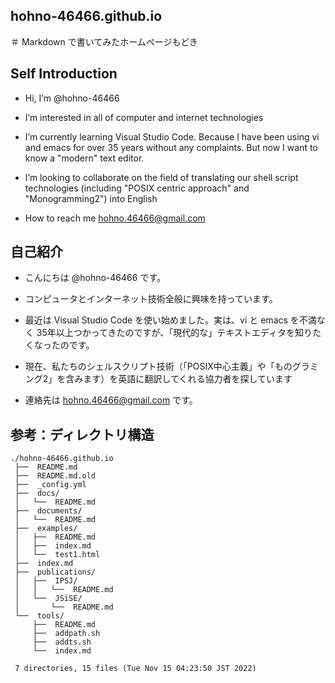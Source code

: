 ## hohno-46466.github.io

<!---
＃ Markdown で書いてみたホームページもどき（試作日：Wed Jun 30 22:15:05 JST 2021）

このページは Markdown 記法を用いて書いている。ファイル名は index.md
-->

＃ Markdown で書いてみたホームページもどき

## Self Introduction

- Hi, I’m @hohno-46466

- I’m interested in all of computer and internet technologies

- I’m currently learning Visual Studio Code. Because I have been using vi and emacs for over 35 years without any complaints. But now I want to know a "modern" text editor.

- I’m looking to collaborate on the field of translating our shell script technologies (including "POSIX centric approach" and "Monogramming2") into English

- How to reach me hohno.46466@gmail.com


## 自己紹介

- こんにちは @hohno-46466 です。

- コンピュータとインターネット技術全般に興味を持っています。

- 最近は Visual Studio Code を使い始めました。実は、vi と emacs を不満なく 35年以上つかってきたのですが、「現代的な」テキストエディタを知りたくなったのです。

- 現在、私たちのシェルスクリプト技術（「POSIX中心主義」や「ものグラミング2」を含みます）を英語に翻訳してくれる協力者を探しています

- 連絡先は hohno.46466@gmail.com です。


## 参考：ディレクトリ構造

    ./hohno-46466.github.io
     ├──  README.md
     ├──  README.md.old
     ├──  _config.yml
     ├──  docs/
     │   └──  README.md
     ├──  documents/
     │   └──  README.md
     ├──  examples/
     │   ├──  README.md
     │   ├──  index.md
     │   └──  test1.html
     ├──  index.md
     ├──  publications/
     │   ├──  IPSJ/
     │   │   └──  README.md
     │   └──  JSiSE/
     │       └──  README.md
     └──  tools/
         ├──  README.md
         ├──  addpath.sh
         ├──  addts.sh
         └──  index.md
     
     7 directories, 15 files (Tue Nov 15 04:23:50 JST 2022)

